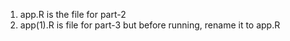 1. app.R is the file for part-2
2. app(1).R is file for part-3 but before running, rename it to app.R